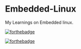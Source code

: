 # Embedded-Linux
My Learnings on Embedded linux.

[![forthebadge](https://forthebadge.com/images/badges/you-didnt-ask-for-this.svg)](https://forthebadge.com)

[![forthebadge](https://img.shields.io/badge/Sushant--Daspute-Patil-orange.svg)](https://forthebadge.com)

